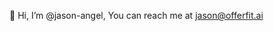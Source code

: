 👋 Hi, I’m @jason-angel,
You can reach me at jason@offerfit.ai

<!---
jason-angel/jason-angel is a ✨ special ✨ repository because its `README.md` (this file) appears on your GitHub profile.
You can click the Preview link to take a look at your changes.
--->
